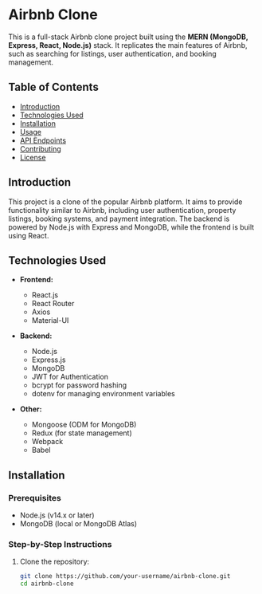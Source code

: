 # Airbnb Clone

This is a full-stack Airbnb clone project built using the **MERN (MongoDB, Express, React, Node.js)** stack. It replicates the main features of Airbnb, such as searching for listings, user authentication, and booking management.

## Table of Contents
- [Introduction](#introduction)
- [Technologies Used](#technologies-used)
- [Installation](#installation)
- [Usage](#usage)
- [API Endpoints](#api-endpoints)
- [Contributing](#contributing)
- [License](#license)

## Introduction

This project is a clone of the popular Airbnb platform. It aims to provide functionality similar to Airbnb, including user authentication, property listings, booking systems, and payment integration. The backend is powered by Node.js with Express and MongoDB, while the frontend is built using React.

## Technologies Used

- **Frontend:**
  - React.js
  - React Router
  - Axios
  - Material-UI

- **Backend:**
  - Node.js
  - Express.js
  - MongoDB
  - JWT for Authentication
  - bcrypt for password hashing
  - dotenv for managing environment variables

- **Other:**
  - Mongoose (ODM for MongoDB)
  - Redux (for state management)
  - Webpack
  - Babel

## Installation

### Prerequisites
- Node.js (v14.x or later)
- MongoDB (local or MongoDB Atlas)

### Step-by-Step Instructions

1. Clone the repository:

   ```bash
   git clone https://github.com/your-username/airbnb-clone.git
   cd airbnb-clone
